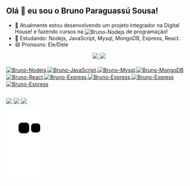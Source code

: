 ## Olá 👋 eu sou o Bruno Paraguassú Sousa!

- 🔭 Atualmente estou desenvolvendo um projeto integrador na Digital House! e fazendo cursos na <img align="center" alt="Bruno-Nodejs" height="25" width="80" src="https://img.shields.io/badge/Udemy-8b008b?style=for-the-badge&logo=Udemy&logoColor=white"> de programação!
- 🌱 Estudando: Nodejs, JavaScript, Mysql, MongoDB, Express, React.
- 😄 Pronouns: Ele/Dele

<div align="center">
  <a href="https://github.com/BrunoParaguassu">
  <img height="180em" src="https://github-readme-stats.vercel.app/api?username=BrunoParaguassu&show_icons=true&theme=blue-green&include_all_commits=true&count_private=true"/>
  <img height="180em" src="https://github-readme-stats.vercel.app/api/top-langs/?username=BrunoParaguassu&layout=compact&langs_count=7&theme=blue-green"/>
</div>
<div style="display: inline_block"><br>
  <img align="center" alt="Bruno-Nodejs" height="30" width="40" src="https://cdn.jsdelivr.net/gh/devicons/devicon/icons/nodejs/nodejs-original.svg">
  <img align="center" alt="Bruno-JavaScript" height="30" width="40" src="https://cdn.jsdelivr.net/gh/devicons/devicon/icons/javascript/javascript-original.svg">
  <img align="center" alt="Bruno-Mysql" height="30" width="40" src="https://cdn.jsdelivr.net/gh/devicons/devicon/icons/mysql/mysql-original.svg">
  <img align="center" alt="Bruno-MongoDB" height="30" width="40" src="https://cdn.jsdelivr.net/gh/devicons/devicon/icons/mongodb/mongodb-original.svg">
  <img align="center" alt="Bruno-React" height="30" width="40" src="https://cdn.jsdelivr.net/gh/devicons/devicon/icons/react/react-original.svg">
  <img align="center" alt="Bruno-Express" height="30" width="40" src="https://cdn.jsdelivr.net/gh/devicons/devicon/icons/express/express-original.svg">
  <img align="center" alt="Bruno-Express" height="30" width="40" src="https://cdn.jsdelivr.net/gh/devicons/devicon/icons/sequelize/sequelize-original.svg">
  <img align="center" alt="Bruno-Express" height="30" width="40" src="https://cdn.jsdelivr.net/gh/devicons/devicon/icons/vscode/vscode-original.svg">
  <img align="center" alt="Bruno-Express" height="30" width="40" src="https://cdn.jsdelivr.net/gh/devicons/devicon/icons/git/git-original.svg">

</div>
  
  ##
 
<div> 
 <a href="https://discord.gg/6MbyuDpdgU" target="_blank"><img src="https://img.shields.io/badge/Discord-7289DA?style=for-the-badge&logo=discord&logoColor=white" target="_blank"></a> 
  <a href = "mailto:paraguassu.sousa@gmail.com"><img src="https://img.shields.io/badge/Gmail-D14836?style=for-the-badge&logo=gmail&logoColor=white"></a>
  <a href="https://www.linkedin.com/in/bruno-sousa-741508205" target="_blank"><img src="https://img.shields.io/badge/-LinkedIn-%230077B5?style=for-the-badge&logo=linkedin&logoColor=white" target="_blank"></a> 
 

 ![Snake animation](https://github.com/BrunoParaguassu/BrunoParaguassu/blob/output/github-contribution-grid-snake.svg)
 
</div>
